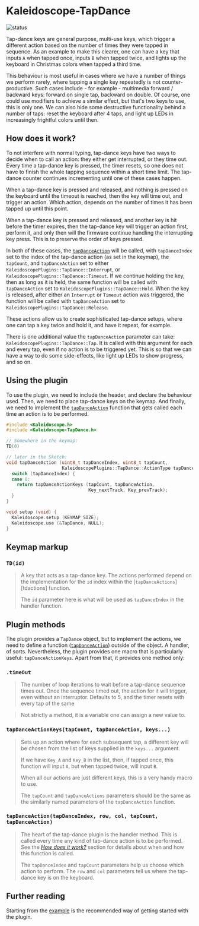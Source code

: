 # Kaleidoscope-TapDance

![status][st:stable]

 [st:stable]: https://img.shields.io/badge/stable-✔-black.png?style=flat&colorA=44cc11&colorB=494e52
 [st:broken]: https://img.shields.io/badge/broken-X-black.png?style=flat&colorA=e05d44&colorB=494e52
 [st:experimental]: https://img.shields.io/badge/experimental----black.png?style=flat&colorA=dfb317&colorB=494e52

Tap-dance keys are general purpose, multi-use keys, which trigger a different
action based on the number of times they were tapped in sequence. As an example
to make this clearer, one can have a key that inputs `A` when tapped once,
inputs `B` when tapped twice, and lights up the keyboard in Christmas colors
when tapped a third time.

This behaviour is most useful in cases where we have a number of things we
perform rarely, where tapping a single key repeatedly is not counter-productive.
Such cases include - for example - multimedia forward / backward keys: forward
on single tap, backward on double. Of course, one could use modifiers to achieve
a similar effect, but that's two keys to use, this is only one. We can also hide
some destructive functionality behind a number of taps: reset the keyboard after
4 taps, and light up LEDs in increasingly frightful colors until then.

## How does it work?

To not interfere with normal typing, tap-dance keys have two ways to decide when
to call an action: they either get interrupted, or they time out. Every time a
tap-dance key is pressed, the timer resets, so one does not have to finish the
whole tapping sequence within a short time limit. The tap-dance counter
continues incrementing until one of these cases happen.

When a tap-dance key is pressed and released, and nothing is pressed on the
keyboard until the timeout is reached, then the key will time out, and trigger
an action. Which action, depends on the number of times it has been tapped up
until this point.

When a tap-dance key is pressed and released, and another key is hit before the
timer expires, then the tap-dance key will trigger an action first, perform it,
and only then will the firmware continue handling the interrupting key press.
This is to preserve the order of keys pressed.

In both of these cases, the [`tapDanceAction`][tdaction] will be called, with
`tapDanceIndex` set to the index of the tap-dance action (as set in the keymap),
the `tapCount`, and `tapDanceAction` set to either
`KaleidoscopePlugins::TapDance::Interrupt`, or
`KaleidoscopePlugins::TapDance::Timeout`. If we continue holding the key, then
as long as it is held, the same function will be called with `tapDanceAction`
set to `KaleidoscopePlugins::TapDance::Hold`. When the key is released, after
either an `Interrupt` or `Timeout` action was triggered, the function will be
called with `tapDanceAction` set to `KaleidoscopePlugins::TapDance::Release`.

These actions allow us to create sophisticated tap-dance setups, where one can
tap a key twice and hold it, and have it repeat, for example.

There is one additional value the `tapDanceAction` parameter can take:
`KaleidoscopePlugins::TapDance::Tap`. It is called with this argument for each
and every tap, even if no action is to be triggered yet. This is so that we can
have a way to do some side-effects, like light up LEDs to show progress, and so
on.

## Using the plugin

To use the plugin, we need to include the header, and declare the behaviour
used. Then, we need to place tap-dance keys on the keymap. And finally, we need
to implement the [`tapDanceAction`][tdaction] function that gets called each
time an action is to be performed.

```c++
#include <Kaleidoscope.h>
#include <Kaleidoscope-TapDance.h>

// Somewhere in the keymap:
TD(0)

// later in the Sketch:
void tapDanceAction (uint8_t tapDanceIndex, uint8_t tapCount, 
                     KaleidoscopePlugins::TapDance::ActionType tapDanceAction) {
  switch (tapDanceIndex) {
  case 0:
    return tapDanceActionKeys (tapCount, tapDanceAction,
                               Key_nextTrack, Key_prevTrack);
  }
}

void setup (void) {
  Kaleidoscope.setup (KEYMAP_SIZE);
  Kaleidoscope.use (&TapDance, NULL);
}
```

## Keymap markup

### `TD(id)`

> A key that acts as a tap-dance key. The actions performed depend on the
> implementation for the `id` index within the [`tapDanceActions`][tdactions]
> function.
>
> The `id` parameter here is what will be used as `tapDanceIndex` in the handler
> function.

 [tdaction]: #tapdanceactiontapdanceindex-tapcount-tapdanceaction

## Plugin methods

The plugin provides a `TapDance` object, but to implement the actions, we need
to define a function ([`tapDanceAction`][tdaction]) outside of the object. A
handler, of sorts. Nevertheless, the plugin provides one macro that is
particularly useful: `tapDanceActionKeys`. Apart from that, it provides one
method only:

### `.timeOut`

> The number of loop iterations to wait before a tap-dance sequence times out.
> Once the sequence timed out, the action for it will trigger, even without an
> interruptor. Defaults to 5, and the timer resets with every tap of the same

> Not strictly a method, it is a variable one can assign a new value to.

### `tapDanceActionKeys(tapCount, tapDanceAction, keys...)`

> Sets up an action where for each subsequent tap, a different key will be
> chosen from the list of keys supplied in the `keys...` argument.
>
> If we have `Key_A` and `Key_B` in the list, then, if tapped once, this
> function will input `A`, but when tapped twice, will input `B`.
>
> When all our actions are just different keys, this is a very handy macro to
> use.
>
> The `tapCount` and `tapDanceActions` parameters should be the same as the
> similarly named parameters of the `tapDanceAction` function.

### `tapDanceAction(tapDanceIndex, row, col, tapCount, tapDanceAction)`

> The heart of the tap-dance plugin is the handler method. This is called every
> time any kind of tap-dance action is to be performed. See the
> *[How does it work?](#how-does-it-work)* section for details about when and
> how this function is called.
>
> The `tapDanceIndex` and `tapCount` parameters help us choose which action to
> perform. The `row` and `col` parameters tell us where the tap-dance key is on
> the keyboard.

## Further reading

Starting from the [example][plugin:example] is the recommended way of getting
started with the plugin.

 [plugin:example]: https://github.com/keyboardio/Kaleidoscope-TapDance/blob/master/examples/TapDance/TapDance.ino
